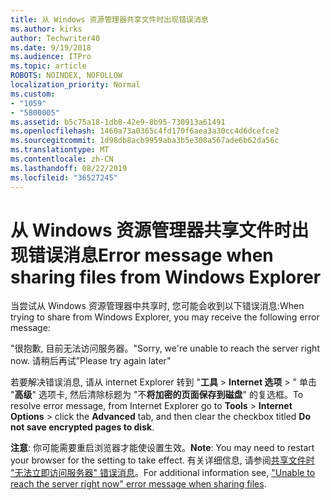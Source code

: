 ```yaml
---
title: 从 Windows 资源管理器共享文件时出现错误消息
ms.author: kirks
author: Techwriter40
ms.date: 9/19/2018
ms.audience: ITPro
ms.topic: article
ROBOTS: NOINDEX, NOFOLLOW
localization_priority: Normal
ms.custom:
- "1059"
- "5800005"
ms.assetid: b5c75a18-1db8-42e9-8b95-730913a61491
ms.openlocfilehash: 1460a73a0365c4fd170f6aea3a30cc4d6dcefce2
ms.sourcegitcommit: 1d98db8acb9959aba3b5e308a567ade6b62da56c
ms.translationtype: MT
ms.contentlocale: zh-CN
ms.lasthandoff: 08/22/2019
ms.locfileid: "36527245"
---
```

# <a name="error-message-when-sharing-files-from-windows-explorer"></a><span data-ttu-id="26bfb-102">从 Windows 资源管理器共享文件时出现错误消息</span><span class="sxs-lookup"><span data-stu-id="26bfb-102">Error message when sharing files from Windows Explorer</span></span>

<span data-ttu-id="26bfb-103">当尝试从 Windows 资源管理器中共享时, 您可能会收到以下错误消息:</span><span class="sxs-lookup"><span data-stu-id="26bfb-103">When trying to share from Windows Explorer, you may receive the following error message:</span></span>
  
<span data-ttu-id="26bfb-104">"很抱歉, 目前无法访问服务器。</span><span class="sxs-lookup"><span data-stu-id="26bfb-104">"Sorry, we're unable to reach the server right now.</span></span> <span data-ttu-id="26bfb-105">请稍后再试”</span><span class="sxs-lookup"><span data-stu-id="26bfb-105">Please try again later"</span></span>
  
<span data-ttu-id="26bfb-106">若要解决错误消息, 请从 internet Explorer 转到 "**工具** \> **Internet 选项** \> " 单击 "**高级**" 选项卡, 然后清除标题为 "不**将加密的页面保存到磁盘**" 的复选框。</span><span class="sxs-lookup"><span data-stu-id="26bfb-106">To resolve error message, from Internet Explorer go to **Tools** \> **Internet Options** \> click the **Advanced** tab, and then clear the checkbox titled **Do not save encrypted pages to disk**.</span></span>
  
 <span data-ttu-id="26bfb-107">**注意**: 你可能需要重启浏览器才能使设置生效。</span><span class="sxs-lookup"><span data-stu-id="26bfb-107">**Note**: You may need to restart your browser for the setting to take effect.</span></span> <span data-ttu-id="26bfb-108">有关详细信息, 请参阅[共享文件时 "无法立即访问服务器" 错误消息](https://go.microsoft.com/fwlink/?linkid=2022914)。</span><span class="sxs-lookup"><span data-stu-id="26bfb-108">For additional information see, ["Unable to reach the server right now" error message when sharing files](https://go.microsoft.com/fwlink/?linkid=2022914).</span></span>
  